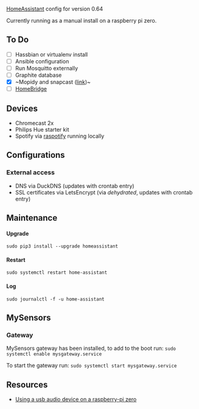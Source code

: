 [HomeAssistant](https://home-assistant.io) config for version 0.64

Currently running as a manual install on a raspberry pi zero.

## To Do

- [ ] Hassbian or virtualenv install
- [ ] Ansible configuration
- [ ] Run Mosquitto externally
- [ ] Graphite database
- [x] ~Mopidy and snapcast ([link](https://home-assistant.io/blog/2016/02/18/multi-room-audio-with-snapcast/))~
- [ ] [HomeBridge](https://github.com/home-assistant/homebridge-homeassistant)

## Devices

* Chromecast 2x
* Philips Hue starter kit
* Spotify via [raspotify](https://github.com/dtcooper/raspotify) running locally

## Configurations

### External access

* DNS via DuckDNS (updates with crontab entry)
* SSL certificates via LetsEncrypt (via _dehydrated_, updates with crontab entry)

## Maintenance

#### Upgrade

`sudo pip3 install --upgrade homeassistant`

#### Restart

`sudo systemctl restart home-assistant`

#### Log

`sudo journalctl -f -u home-assistant`

## MySensors

### Gateway

MySensors gateway has been installed, to add to the boot run:
`sudo systemctl enable mysgateway.service`

To start the gateway run:
`sudo systemctl start mysgateway.service`

## Resources

* [Using a usb audio device on a raspberry-pi zero](https://raspberrytips.nl/usb-audio-gebruiken-op-een-raspberry-pi/)
